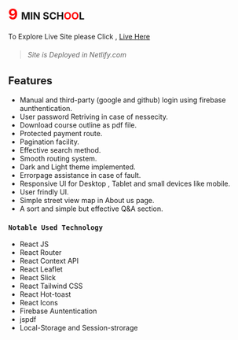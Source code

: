 # <span style="color:red;font-size:30px">9</span> <span style="font-size:20px">MIN SCH<span style="color:red;">OO</span>L</span>

To Explore Live Site please Click , [Live Here](https://9-min-school.netlify.app/)

> ###### Site is Deployed in Netlify.com

## Features

- Manual and third-party (google and github) login using firebase aunthentication.
- User password Retriving in case of nessecity.
- Download course outline as pdf file.
- Protected payment route.
- Pagination facility.
- Effective search method.
- Smooth routing system.
- Dark and Light theme implemented.
- Errorpage assistance in case of fault.
- Responsive UI for Desktop , Tablet and small devices like mobile.
- User frindly UI.
- Simple street view map in About us page.
- A sort and simple but effective Q&A section.

### `Notable Used Technology`

- React JS
- React Router
- React Context API
- React Leaflet
- React Slick
- React Tailwind CSS
- React Hot-toast
- React Icons
- Firebase Auntentication
- jspdf
- Local-Storage and Session-strorage

